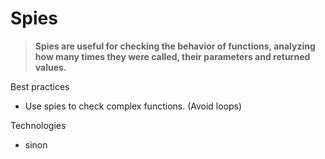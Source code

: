 # Spies
> **Spies are useful for checking the behavior of functions, analyzing how many times they were called, their parameters and returned values.**

Best practices
- Use spies to check complex functions. (Avoid loops)

Technologies
- sinon